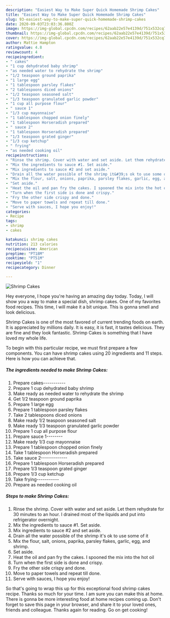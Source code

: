```yaml
---
description: "Easiest Way to Make Super Quick Homemade Shrimp Cakes"
title: "Easiest Way to Make Super Quick Homemade Shrimp Cakes"
slug: 93-easiest-way-to-make-super-quick-homemade-shrimp-cakes
date: 2020-09-03T23:03:36.800Z
image: https://img-global.cpcdn.com/recipes/62aab22e57e4139d/751x532cq70/shrimp-cakes-recipe-main-photo.jpg
thumbnail: https://img-global.cpcdn.com/recipes/62aab22e57e4139d/751x532cq70/shrimp-cakes-recipe-main-photo.jpg
cover: https://img-global.cpcdn.com/recipes/62aab22e57e4139d/751x532cq70/shrimp-cakes-recipe-main-photo.jpg
author: Mattie Hampton
ratingvalue: 4.8
reviewcount: 4
recipeingredient:
- " cakes"
- "1 cup dehydrated baby shrimp"
- "as needed water to rehydrate the shrimp"
- "1/2 teaspoon ground paprika"
- "1 large egg"
- "1 tablespoon parsley flakes"
- "2 tablespoons diced onions"
- "1/2 teaspoon seasoned salt"
- "1/3 teaspoon granulated garlic powder"
- "1 cup all purpose flour"
- " sauce 1"
- "1/3 cup mayonnaise"
- "1 tablespoon chopped onion finely"
- "1 tablespoon Horseradish prepared"
- " sauce 2"
- "1 tablespoon Horseradish prepared"
- "1/3 teaspoon grated ginger"
- "1/3 cup ketchup"
- " frying"
- "as needed cooking oil"
recipeinstructions:
- "Rinse the shrimp. Cover with water and set aside. Let them rehydrate for 30 minutes to an hour. I drained most of the liquids and put into refrigerator overnight."
- "Mix the ingredients to sauce #1. Set aside."
- "Mix ingredients to sauce #2 and set aside."
- "Drain all the water possible of the shrimp it&#39;s ok to use some of it"
- "Mix the flour, salt, onions, paprika, parsley flakes, garlic, egg, and shrimp."
- "Set aside."
- "Heat the oil and pan fry the cakes. I spooned the mix into the hot oil"
- "Turn when the first side is done and crispy."
- "Fry the other side crispy and done."
- "Move to paper towels and repeat till done."
- "Serve with sauces, I hope you enjoy!"
categories:
- Recipe
tags:
- shrimp
- cakes

katakunci: shrimp cakes 
nutrition: 213 calories
recipecuisine: American
preptime: "PT18M"
cooktime: "PT51M"
recipeyield: "1"
recipecategory: Dinner

---
```



![Shrimp Cakes](https://img-global.cpcdn.com/recipes/62aab22e57e4139d/751x532cq70/shrimp-cakes-recipe-main-photo.jpg)

Hey everyone, I hope you're having an amazing day today. Today, I will show you a way to make a special dish, shrimp cakes. One of my favorites food recipes. This time, I will make it a bit unique. This is gonna smell and look delicious.



Shrimp Cakes is one of the most favored of current trending foods on earth. It is appreciated by millions daily. It is easy, it is fast, it tastes delicious. They are fine and they look fantastic. Shrimp Cakes is something that I have loved my whole life.


To begin with this particular recipe, we must first prepare a few components. You can have shrimp cakes using 20 ingredients and 11 steps. Here is how you can achieve that.

<!--inarticleads1-->

##### The ingredients needed to make Shrimp Cakes:

1. Prepare  cakes-----------
1. Prepare 1 cup dehydrated baby shrimp
1. Make ready as needed water to rehydrate the shrimp
1. Get 1/2 teaspoon ground paprika
1. Prepare 1 large egg
1. Prepare 1 tablespoon parsley flakes
1. Take 2 tablespoons diced onions
1. Make ready 1/2 teaspoon seasoned salt
1. Make ready 1/3 teaspoon granulated garlic powder
1. Prepare 1 cup all purpose flour
1. Prepare  sauce 1--------
1. Make ready 1/3 cup mayonnaise
1. Prepare 1 tablespoon chopped onion finely
1. Take 1 tablespoon Horseradish prepared
1. Take  sauce 2-------------
1. Prepare 1 tablespoon Horseradish prepared
1. Prepare 1/3 teaspoon grated ginger
1. Prepare 1/3 cup ketchup
1. Take  frying-----------
1. Prepare as needed cooking oil




<!--inarticleads2-->

##### Steps to make Shrimp Cakes:

1. Rinse the shrimp. Cover with water and set aside. Let them rehydrate for 30 minutes to an hour. I drained most of the liquids and put into refrigerator overnight.
1. Mix the ingredients to sauce #1. Set aside.
1. Mix ingredients to sauce #2 and set aside.
1. Drain all the water possible of the shrimp it&#39;s ok to use some of it
1. Mix the flour, salt, onions, paprika, parsley flakes, garlic, egg, and shrimp.
1. Set aside.
1. Heat the oil and pan fry the cakes. I spooned the mix into the hot oil
1. Turn when the first side is done and crispy.
1. Fry the other side crispy and done.
1. Move to paper towels and repeat till done.
1. Serve with sauces, I hope you enjoy!




So that's going to wrap this up for this exceptional food shrimp cakes recipe. Thanks so much for your time. I am sure you can make this at home. There is gonna be more interesting food at home recipes coming up. Don't forget to save this page in your browser, and share it to your loved ones, friends and colleague. Thanks again for reading. Go on get cooking!
